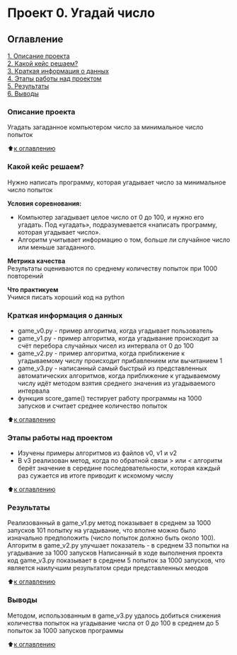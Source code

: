 # Проект 0. Угадай число

## Оглавление  
[1. Описание проекта](https://github.com/kzhukov91/sf_data_science/blob/main/project_0/README.md#Описание-проекта)  
[2. Какой кейс решаем?](https://github.com/kzhukov91/sf_data_science/blob/main/project_0/README.md#Какой-кейс-решаем)  
[3. Краткая информация о данных](https://github.com/kzhukov91/sf_data_science/blob/main/project_0/README.md#Краткая-информация-о-данных)  
[4. Этапы работы над проектом](https://github.com/kzhukov91/sf_data_science/blob/main/project_0/README.md#Этапы-работы-над-проектом)  
[5. Результаты](https://github.com/kzhukov91/sf_data_science/blob/main/project_0/README.md#Результат)    
[6. Выводы](https://github.com/kzhukov91/sf_data_science/blob/main/project_0/README.md#Выводы) 

### Описание проекта    
Угадать загаданное компьютером число за минимальное число попыток

:arrow_up:[к оглавлению](https://github.com/kzhukov91/sf_data_science/blob/main/project_0/README.md#Оглавление)

### Какой кейс решаем?    
Нужно написать программу, которая угадывает число за минимальное число попыток

**Условия соревнования:**  
- Компьютер загадывает целое число от 0 до 100, и нужно его угадать. Под «угадать», подразумевается «написать программу, которая угадывает число».
- Алгоритм учитывает информацию о том, больше ли случайное число или меньше загаданного.

**Метрика качества**     
Результаты оцениваются по среднему количеству попыток при 1000 повторений

**Что практикуем**     
Учимся писать хороший код на python

### Краткая информация о данных
- game_v0.py - пример алгоритма, когда угадывает пользователь
- game_v1.py - пример алгоритма, когда угадывание происходит за счёт перебора случайных чисел из интервала от 0 до 100
- game_v2.py - пример алгоритма, когда приближение к угадываемому числу происходит прибавлением или вычитанием 1
- game_v3.py - написанный самый быстрый из представленных автоматических алгоритмов, когда приближение к угадываемому числу идёт методом взятия среднего значения из угадываемого интервала
- функция score_game() тестирует работу программы на 1000 запусков и считает среднее количество попыток
  
:arrow_up:[к оглавлению](https://github.com/kzhukov91/sf_data_science/blob/main/project_0/README.md#Оглавление)

### Этапы работы над проектом  
- Изучены примеры алгоритмов из файлов v0, v1 и v2
- В v3 реализован метод, когда по обратной связи > или < алгоритм берёт значение в середине последовательности, которая каждый раз сужается ив итоге приводит к искомому числу

:arrow_up:[к оглавлению](https://github.com/kzhukov91/sf_data_science/blob/main/project_0/README.md#Оглавление)

### Результаты  
Реализованный в game_v1.py метод показывает в среднем за 1000 запусков 101 попытку на угадывание, что вполне можно было изначально предположить (число попыток должно быть около 100).
Алгоритм в game_v2.py улучшает показатель - в среднем 33 попытки на угадывание за 1000 запусков
Написанный в ходе выполнения проекта код game_v3.py показывает в среднем 5 попыток за 1000 запусков, что является наилучшим результатом среди представленных меодов

:arrow_up:[к оглавлению](https://github.com/kzhukov91/sf_data_science/blob/main/project_0/README.md#Оглавление)

### Выводы 
Методом, использованным в game_v3.py удалось добиться снижения количества попыток на угадывание числа от 0 до 100 в среднем до 5 попыток за 1000 запусков программы

:arrow_up:[к оглавлению](https://github.com/kzhukov91/sf_data_science/blob/main/project_0/README.md#Оглавление)
